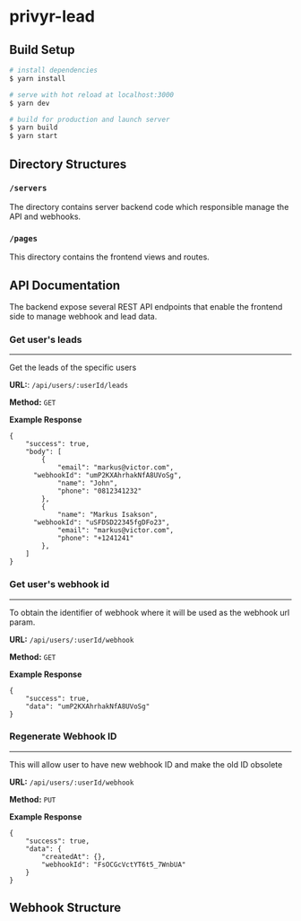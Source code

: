 # privyr-lead

## Build Setup

```bash
# install dependencies
$ yarn install

# serve with hot reload at localhost:3000
$ yarn dev

# build for production and launch server
$ yarn build
$ yarn start

```

## Directory Structures

### `/servers`

The directory contains server backend code which responsible manage the API and webhooks.

### `/pages`

This directory contains the frontend views and routes.

## API Documentation

The backend expose several REST API endpoints that enable the frontend side to manage webhook and lead data.

### Get user's leads

---

Get the leads of the specific users

**URL:**: `/api/users/:userId/leads`

**Method:** `GET`

**Example Response**

```
{
	"success": true,
	"body": [
		{
			"email": "markus@victor.com",
      "webhookId": "umP2KXAhrhakNfA8UVoSg",
			"name": "John",
			"phone": "0812341232"
		},
		{
			"name": "Markus Isakson",
      "webhookId": "uSFDSD22345fgDFo23",
			"email": "markus@victor.com",
			"phone": "+1241241"
		},
	]
}
```

### Get user's webhook id

---

To obtain the identifier of webhook where it will be used as the webhook url param.

**URL:** `/api/users/:userId/webhook`

**Method:** `GET`

**Example Response**

```
{
	"success": true,
	"data": "umP2KXAhrhakNfA8UVoSg"
}
```

### Regenerate Webhook ID

---

This will allow user to have new webhook ID and make the old ID obsolete

**URL:** `/api/users/:userId/webhook`

**Method:** `PUT`

**Example Response**

```
{
	"success": true,
	"data": {
		"createdAt": {},
		"webhookId": "FsOCGcVctYT6t5_7WnbUA"
	}
}
```

## Webhook Structure
